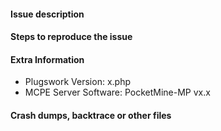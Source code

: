 #### Issue description
<!--- Please describe the issue as detailed as possible. -->

#### Steps to reproduce the issue
<!--- Add the steps to reproducing the issue. -->

#### Extra Information
<!--- Please fill in the version and software details. -->
* Plugswork Version: x.php
* MCPE Server Software: PocketMine-MP vx.x

#### Crash dumps, backtrace or other files
<!--- Please paste crash dumps, backtraces or links to other images here. -->
